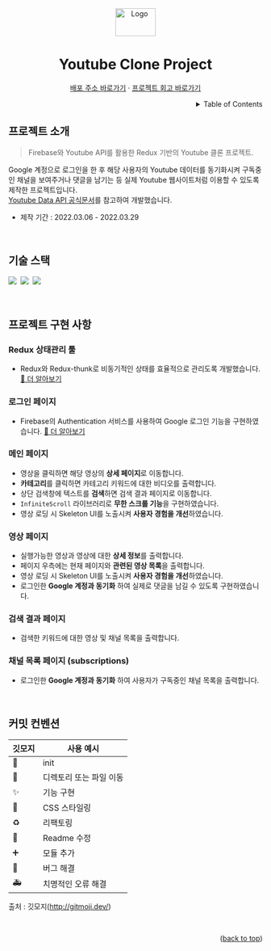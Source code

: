 <!-- PROJECT LOGO -->
<div align="center">
  <img src="https://pngimg.com/uploads/youtube/youtube_PNG2.png" alt="Logo" width="80" height="55">
  <h1>Youtube Clone Project</h1>
  <p>
    <a href="https://utube-page.web.app">배포 주소 바로가기</a>
    ·
    <a href="https://devjoylee.github.io/tags?q=redux">프로젝트 회고 바로가기</a>
  </p>
</div>

<!-- TABLE OF CONTENTS -->
<details align="right">
  <summary>Table of Contents</summary>
    <div><a href="#프로젝트-소개">프로젝트 소개</a></div>
    <div><a href="#기술-스택">기술 스택</a></div>
    <div><a href="#프로젝트-구현-사항">프로젝트 구현 사항</a></div>
    <div><a href="#커밋-컨벤션">커밋 컨벤션</a></div>
</details>

## 프로젝트 소개

> Firebase와 Youtube API를 활용한 Redux 기반의 Youtube 클론 프로젝트.

Google 계정으로 로그인을 한 후 해당 사용자의 Youtube 데이터를 동기화시켜 구독중인 채널을 보여주거나 댓글을 남기는 등 실제 Youtube 웹사이트처럼 이용할 수 있도록 제작한 프로젝트입니다. <br/> [Youtube Data API 공식문서](https://developers.google.com/youtube/v3/docs/)를 참고하여 개발했습니다.

- 제작 기간 : 2022.03.06 - 2022.03.29

<br/>

## 기술 스택

<img src="https://img.shields.io/badge/Redux-764ABC?style=for-the-badge&logo=Redux&logoColor=white">&nbsp;&nbsp;<img src="https://img.shields.io/badge/react-61DAFB?style=for-the-badge&logo=react&logoColor=black">&nbsp;&nbsp;<img src="https://img.shields.io/badge/javascript-F7DF1E?style=for-the-badge&logo=javascript&logoColor=black">&nbsp;&nbsp;

<br/>

## 프로젝트 구현 사항

### Redux 상태관리 툴

- Redux와 Redux-thunk로 비동기적인 상태를 효율적으로 관리도록 개발했습니다.
  [📝 더 알아보기](https://devjoylee.github.io/tags?q=redux)

### 로그인 페이지

- Firebase의 Authentication 서비스를 사용하여 Google 로그인 기능을 구현하였습니다.
  [📝 더 알아보기](https://devjoylee.github.io/google-auth-firebase/)

### 메인 페이지

- 영상을 클릭하면 해당 영상의 **상세 페이지**로 이동합니다.
- **카테고리**를 클릭하면 카테고리 키워드에 대한 비디오를 출력합니다.
- 상단 검색창에 텍스트를 **검색**하면 검색 결과 페이지로 이동합니다.
- `InfiniteScroll` 라이브러리로 **무한 스크롤 기능**을 구현하였습니다.
- 영상 로딩 시 Skeleton UI를 노출시켜 **사용자 경험을 개선**하였습니다.

### 영상 페이지

- 실행가능한 영상과 영상에 대한 **상세 정보**를 출력합니다.
- 페이지 우측에는 현재 페이지와 **관련된 영상 목록**을 출력합니다.
- 영상 로딩 시 Skeleton UI를 노출시켜 **사용자 경험을 개선**하였습니다.
- 로그인한 **Google 계정과 동기화** 하여 실제로 댓글을 남길 수 있도록 구현하였습니다.

### 검색 결과 페이지

- 검색한 키워드에 대한 영상 및 채널 목록을 출력합니다.

### 채널 목록 페이지 (subscriptions)

- 로그인한 **Google 계정과 동기화** 하여 사용자가 구독중인 채널 목록을 출력합니다.

<br/>

## 커밋 컨벤션

| 깃모지 | 사용 예시               |
| ------ | ----------------------- |
| 🎉     | init                    |
| 🚚     | 디렉토리 또는 파일 이동 |
| ✨     | 기능 구현               |
| 💄     | CSS 스타일링            |
| ♻️     | 리팩토링                |
| 📝     | Readme 수정             |
| ➕     | 모듈 추가               |
| 🐛     | 버그 해결               |
| 🚑️    | 치명적인 오류 해결      |

출처 : 깃모지(http://gitmoji.dev/)

<br/>

<p align="right">(<a href="#top">back to top</a>)</p>
